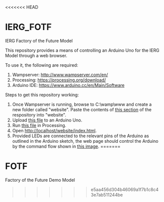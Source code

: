 <<<<<<< HEAD
# IERG_FOTF
IERG Factory of the Future Model

This repository provides a means of controlling an Arduino Uno for the IERG Model through a web browser.

To use it, the following are required:

1. Wampserver: http://www.wampserver.com/en/
2. Processing: https://processing.org/download/
3. Arduino IDE: https://www.arduino.cc/en/Main/Software

Steps to get this repository working:

1. Once Wampserver is running, browse to C:\wamp\www and create a new folder called "website". Paste the contents of [this section](Website_Files) of the respository into "website".
2. Upload [this file](FactoryoftheFuture_Arduino/FactoryoftheFuture_Arduino.ino) to an Arduino Uno.
3. Run [this file](FactoryofTheFuture_Processing/FactoryofTheFuture_Processing.pde) in Processing.
4. Open [http://localhost/website/index.html](http://localhost/website/index.html).
5. Provided LEDs are connected to the relevant pins of the Arduino as outlined in the Arduino sketch, the web page should control the Arduino by the command flow shown in [this image](WebsiteCommandFlow.pdf).
=======
# FOTF
Factory of the Future Demo Model
>>>>>>> e5aa456d304b46069a1f7b1c8c43e7ab511244be
